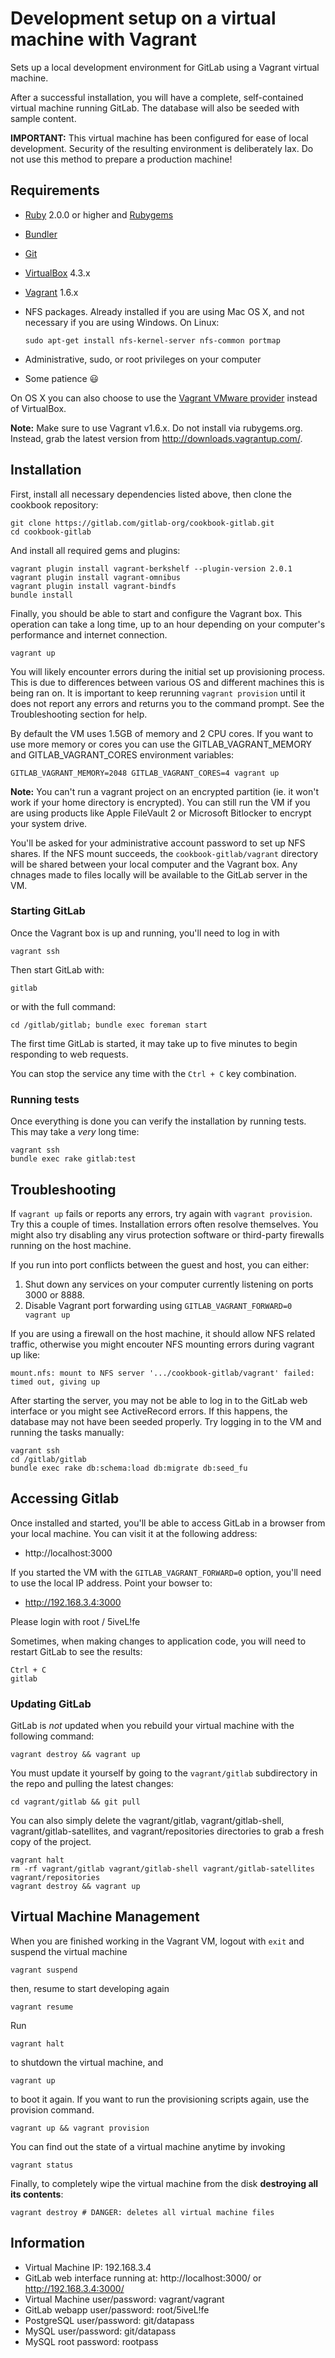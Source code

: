 Development setup on a virtual machine with Vagrant
===============================

Sets up a local development environment for GitLab using a Vagrant virtual machine.

After a successful installation, you will have a complete, self-contained virtual machine running GitLab. The database will also be seeded with sample content.

**IMPORTANT:** This virtual machine has been configured for ease of local development. Security of the resulting environment is deliberately lax. Do not use this method to prepare a production machine!

Requirements
------------

* [Ruby](https://www.ruby-lang.org/en/) 2.0.0 or higher and [Rubygems](http://rubygems.org/)
* [Bundler](http://bundler.io)
* [Git](http://git-scm.com)
* [VirtualBox](https://www.virtualbox.org) 4.3.x
* [Vagrant](http://vagrantup.com) 1.6.x
* NFS packages. Already installed if you are using Mac OS X, and not necessary if you are using Windows. On Linux:

    ```
    sudo apt-get install nfs-kernel-server nfs-common portmap
    ```

* Administrative, sudo, or root privileges on your computer
* Some patience :smiley:

On OS X you can also choose to use the [Vagrant VMware provider](http://docs.vagrantup.com/v2/vmware/) instead of VirtualBox.

**Note:** Make sure to use Vagrant v1.6.x. Do not install via rubygems.org. Instead, grab the latest version from http://downloads.vagrantup.com/.

Installation
------------

First, install all necessary dependencies listed above, then clone the cookbook repository:

    git clone https://gitlab.com/gitlab-org/cookbook-gitlab.git
    cd cookbook-gitlab

And install all required gems and plugins:

    vagrant plugin install vagrant-berkshelf --plugin-version 2.0.1
    vagrant plugin install vagrant-omnibus
    vagrant plugin install vagrant-bindfs
    bundle install

Finally, you should be able to start and configure the Vagrant box. This operation can take a long time, up to an hour depending on your computer's performance and internet connection.

    vagrant up

You will likely encounter errors during the initial set up provisioning process. This is due to differences between various OS and different machines this is being ran on. It is important to keep rerunning `vagrant provision` until it does not report any errors and returns you to the command prompt. See the Troubleshooting section for help.

By default the VM uses 1.5GB of memory and 2 CPU cores. If you want to use more memory or cores you can use the GITLAB_VAGRANT_MEMORY and GITLAB_VAGRANT_CORES environment variables:

    GITLAB_VAGRANT_MEMORY=2048 GITLAB_VAGRANT_CORES=4 vagrant up

**Note:**
You can't run a vagrant project on an encrypted partition (ie. it won't work if your home directory is encrypted). You can still run the VM if you are using products like Apple FileVault 2 or Microsoft Bitlocker to encrypt your system drive.

You'll be asked for your administrative account password to set up NFS shares. If the NFS mount succeeds, the `cookbook-gitlab/vagrant` directory will be shared between your local computer and the Vagrant box. Any chnages made to files locally will be available to the GitLab server in the VM.

### Starting GitLab ###

Once the Vagrant box is up and running, you'll need to log in with

    vagrant ssh

Then start GitLab with:

    gitlab

or with the full command:

    cd /gitlab/gitlab; bundle exec foreman start

The first time GitLab is started, it may take up to five minutes to begin responding to web requests.

You can stop the service any time with the `Ctrl + C` key combination.

### Running tests ###

Once everything is done you can verify the installation by running tests. This may take a _very_ long time:

    vagrant ssh
    bundle exec rake gitlab:test

Troubleshooting
---------------

If `vagrant up` fails or reports any errors, try again with `vagrant provision`. Try this a couple of times. Installation errors often resolve themselves. You might also try disabling any virus protection software or third-party firewalls running on the host machine.

If you run into port conflicts between the guest and host, you can either:

  1. Shut down any services on your computer currently listening on ports 3000 or 8888.
  2. Disable Vagrant port forwarding using `GITLAB_VAGRANT_FORWARD=0 vagrant up`

If you are using a firewall on the host machine, it should allow NFS related traffic, otherwise you might encouter NFS mounting errors during vagrant up like:

    mount.nfs: mount to NFS server '.../cookbook-gitlab/vagrant' failed: timed out, giving up

After starting the server, you may not be able to log in to the GitLab web interface or you might see ActiveRecord errors. If this happens, the database may not have been seeded properly. Try logging in to the VM and running the tasks manually:

    vagrant ssh
    cd /gitlab/gitlab
    bundle exec rake db:schema:load db:migrate db:seed_fu

Accessing Gitlab
----------------

Once installed and started, you'll be able to access GitLab in a browser from your local machine. You can visit it at the following address:

  * http://localhost:3000

If you started the VM with the `GITLAB_VAGRANT_FORWARD=0` option, you'll need to use the local IP address. Point your bowser to:

  * http://192.168.3.4:3000

Please login with root / 5iveL!fe

Sometimes, when making changes to application code, you will need to restart GitLab to see the results:

    Ctrl + C
    gitlab

### Updating GitLab ###

GitLab is _not_ updated when you rebuild your virtual machine with the following command:

    vagrant destroy && vagrant up

You must update it yourself by going to the `vagrant/gitlab` subdirectory in the repo and pulling the latest changes:

    cd vagrant/gitlab && git pull

You can also simply delete the vagrant/gitlab, vagrant/gitlab-shell, vagrant/gitlab-satellites, and vagrant/repositories directories to grab a fresh copy of the project.

    vagrant halt
    rm -rf vagrant/gitlab vagrant/gitlab-shell vagrant/gitlab-satellites vagrant/repositories
    vagrant destroy && vagrant up

Virtual Machine Management
--------------------------

When you are finished working in the Vagrant VM, logout with `exit` and suspend the virtual machine

    vagrant suspend

then, resume to start developing again

    vagrant resume

Run

    vagrant halt

to shutdown the virtual machine, and

    vagrant up

to boot it again. If you want to run the provisioning scripts again, use the provision command.

    vagrant up && vagrant provision

You can find out the state of a virtual machine anytime by invoking

    vagrant status

Finally, to completely wipe the virtual machine from the disk **destroying all its contents**:

    vagrant destroy # DANGER: deletes all virtual machine files

Information
-----------

* Virtual Machine IP: 192.168.3.4
* GitLab web interface running at: http://localhost:3000/ or http://192.168.3.4:3000/
* Virtual Machine user/password: vagrant/vagrant
* GitLab webapp user/password: root/5iveL!fe
* PostgreSQL user/password: git/datapass
* MySQL user/password: git/datapass
* MySQL root password: rootpass

